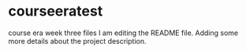 # courseeratest
course era week three files
I am editing the README file. Adding some more details about the project description.
